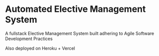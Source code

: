 # Automated Elective Management System

A fullstack Elective Management System built adhering to Agile Software Development Practices

Also deployed on Heroku + Vercel
